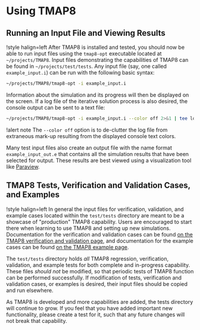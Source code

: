 # Using TMAP8

## Running an Input File and Viewing Results

!style halign=left
After TMAP8 is installed and tested, you should now be able to run input files
using the `tmap8-opt` executable located at `~/projects/TMAP8`. Input files
demonstrating the capabilities of TMAP8 can be found in `~/projects/test/tests`.
Any input file (say, one called `example_input.i`) can be run with the following
basic syntax:

```bash
~/projects/TMAP8/tmap8-opt -i example_input.i
```

Information about the simulation and its progress will then be displayed on the
screen. If a log file of the iterative solution process is also desired, the
console output can be sent to a text file:

```bash
~/projects/TMAP8/tmap8-opt -i example_input.i --color off 2>&1 | tee log.txt
```

!alert note
The `--color off` option is to de-clutter the log file from extraneous
mark-up resulting from the displayed console text colors.

Many test input files also create an output file with the name format
`example_input_out.e` that contains all the simulation results that have been
selected for output. These results are best viewed using a visualization tool
like [Paraview](http://www.paraview.org/download/).

## TMAP8 Tests, Verification and Validation Cases, and Examples

!style halign=left
In general the input files for verification, validation, and example cases located within the `test/tests` directory are meant
to be a showcase of "production" TMAP8 capability. Users are encouraged to start there
when learning to use TMAP8 and setting up new simulations. Documentation for the verification and validation
cases can be found [on the TMAP8 verification and validation page](verification/ver-list.md), and documentation for the example
cases can be found [on the TMAP8 example page](examples/index.md).

The `test/tests` directory holds *all* TMAP8 regression, verification, validation, and example
tests for both complete and in-progress capability. These files *should not* be modified,
so that periodic tests of TMAP8 function can be performed successfully. If modification of
tests, verification and validation cases, or examples is desired, their input files should be copied and run elsewhere.

As TMAP8 is developed and more capabilities are added, the tests directory will continue to
grow. If you feel that you have added important new functionality, please create a test for
it, such that any future changes will not break that capability.
